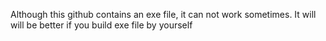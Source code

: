 Although this github contains an exe file, it can not work sometimes. It will will be better if you build exe file by yourself
